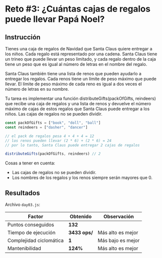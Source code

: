 # Reto #3: ¿Cuántas cajas de regalos puede llevar Papá Noel?

## Instrucción

Tienes una caja de regalos de Navidad que Santa Claus quiere entregar a los niños. Cada regalo está representado por una cadena. Santa Claus tiene un trineo que puede llevar un peso limitado, y cada regalo dentro de la caja tiene un peso que es igual al número de letras en el nombre del regalo.

Santa Claus también tiene una lista de renos que pueden ayudarlo a entregar los regalos. Cada renos tiene un límite de peso máximo que puede llevar. El límite de peso máximo de cada reno es igual a dos veces el número de letras en su nombre.

Tu tarea es implementar una función distributeGifts(packOfGifts, reindeers) que recibe una caja de regalos y una lista de renos y devuelve el número máximo de cajas de estos regalos que Santa Claus puede entregar a los niños. Las cajas de regalos no se pueden dividir.

``` javascript
const packOfGifts = ["book", "doll", "ball"]
const reindeers = ["dasher", "dancer"]

// el pack de regalos pesa 4 + 4 + 4 = 12
// los renos pueden llevar (2 * 6) + (2 * 6) = 24
// por lo tanto, Santa Claus puede entregar 2 cajas de regalos

distributeGifts(packOfGifts, reindeers) // 2
```

Cosas a tener en cuenta:

* Las cajas de regalos no se pueden dividir.
* Los nombres de los regalos y los renos siempre serán mayores que 0.

## Resultados

Archivo `day03.js`:

| Factor | Obtenido | Observación |
| ------ | ------ | ------ |
| Puntos conseguidos | **132** |  |
| Tiempo de ejecución | **3433 ops/** | Más alto es mejor
| Complejidad ciclomática | **1** | Más bajo es mejor
| Mantenibilidad | **124%** | Más alto es mejor
